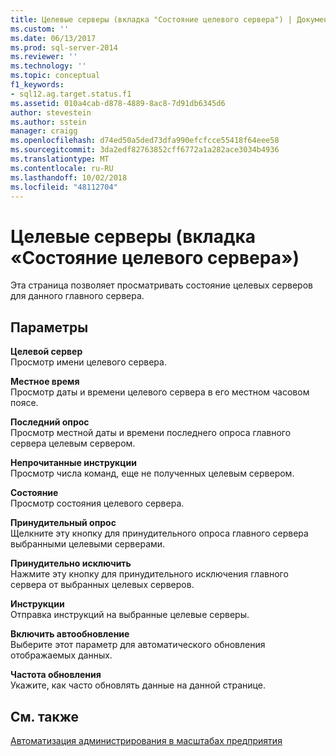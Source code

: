```yaml
---
title: Целевые серверы (вкладка "Состояние целевого сервера") | Документация Майкрософт
ms.custom: ''
ms.date: 06/13/2017
ms.prod: sql-server-2014
ms.reviewer: ''
ms.technology: ''
ms.topic: conceptual
f1_keywords:
- sql12.ag.target.status.f1
ms.assetid: 010a4cab-d878-4889-8ac8-7d91db6345d6
author: stevestein
ms.author: sstein
manager: craigg
ms.openlocfilehash: d74ed50a5ded73dfa990efcfcce55418f64eee58
ms.sourcegitcommit: 3da2edf82763852cff6772a1a282ace3034b4936
ms.translationtype: MT
ms.contentlocale: ru-RU
ms.lasthandoff: 10/02/2018
ms.locfileid: "48112704"
---
```

# <a name="target-servers-target-server-status-tab"></a>Целевые серверы (вкладка «Состояние целевого сервера»)
  Эта страница позволяет просматривать состояние целевых серверов для данного главного сервера.  
  
## <a name="options"></a>Параметры  
 **Целевой сервер**  
 Просмотр имени целевого сервера.  
  
 **Местное время**  
 Просмотр даты и времени целевого сервера в его местном часовом поясе.  
  
 **Последний опрос**  
 Просмотр местной даты и времени последнего опроса главного сервера целевым сервером.  
  
 **Непрочитанные инструкции**  
 Просмотр числа команд, еще не полученных целевым сервером.  
  
 **Состояние**  
 Просмотр состояния целевого сервера.  
  
 **Принудительный опрос**  
 Щелкните эту кнопку для принудительного опроса главного сервера выбранными целевыми серверами.  
  
 **Принудительно исключить**  
 Нажмите эту кнопку для принудительного исключения главного сервера от выбранных целевых серверов.  
  
 **Инструкции**  
 Отправка инструкций на выбранные целевые серверы.  
  
 **Включить автообновление**  
 Выберите этот параметр для автоматического обновления отображаемых данных.  
  
 **Частота обновления**  
 Укажите, как часто обновлять данные на данной странице.  
  
## <a name="see-also"></a>См. также  
 [Автоматизация администрирования в масштабах предприятия](automated-administration-across-an-enterprise.md)  
  
  
